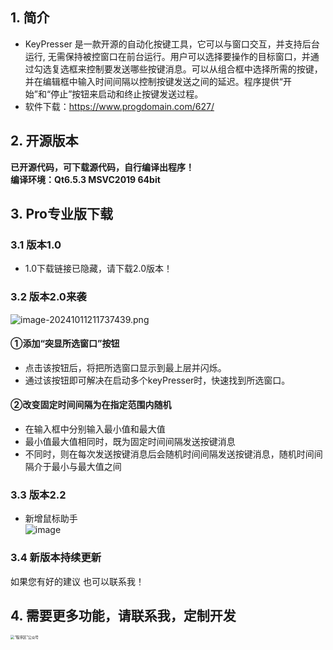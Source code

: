 ## 1. 简介
- KeyPresser 是一款开源的自动化按键工具，它可以与窗口交互，并支持后台运行, 无需保持被控窗口在前台运行。用户可以选择要操作的目标窗口，并通过勾选复选框来控制要发送哪些按键消息。可以从组合框中选择所需的按键，并在编辑框中输入时间间隔以控制按键发送之间的延迟。程序提供“开始”和“停止”按钮来启动和终止按键发送过程。
- 软件下载：https://www.progdomain.com/627/
## 2. 开源版本
**已开源代码，可下载源代码，自行编译出程序！**<br/>
**编译环境：Qt6.5.3 MSVC2019 64bit**
## 3. Pro专业版下载
### 3.1 版本1.0
- 1.0下载链接已隐藏，请下载2.0版本！<br>

### 3.2 版本2.0来袭
![image-20241011211737439.png](https://s2.loli.net/2024/10/11/J5afKz1opuWsyS2.png)

#### ①添加“突显所选窗口”按钮
- 点击该按钮后，将把所选窗口显示到最上层并闪烁。
- 通过该按钮即可解决在启动多个keyPresser时，快速找到所选窗口。

#### ②改变固定时间间隔为在指定范围内随机
- 在输入框中分别输入最小值和最大值
- 最小值最大值相同时，既为固定时间间隔发送按键消息
- 不同时，则在每次发送按键消息后会随机时间间隔发送按键消息，随机时间间隔介于最小与最大值之间 <br>
### 3.3 版本2.2
- 新增鼠标助手<br/>
  ![image](https://github.com/user-attachments/assets/d9793bcf-f57d-400b-a1c5-aa76dea16790)

### 3.4 新版本持续更新
如果您有好的建议 也可以联系我！

## 4. 需要更多功能，请联系我，定制开发
<img src="https://www.progdomain.com/wp-content/uploads/2024/04/1781713773764_.pic_.jpg" alt="“程序区”公众号" style="zoom:40%;">



